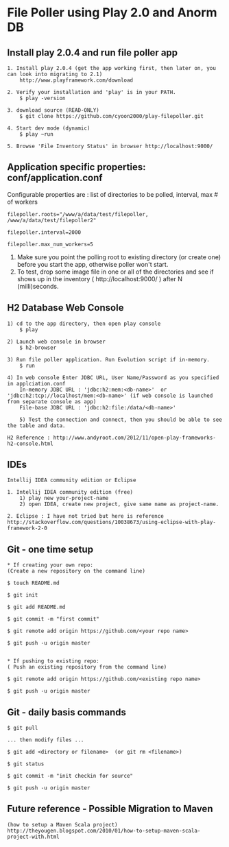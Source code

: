 # File Poller using Play 2.0 and Anorm DB  #

## Install play 2.0.4 and run file poller app ##
	1. Install play 2.0.4 (get the app working first, then later on, you can look into migrating to 2.1)
  		http://www.playframework.com/download

	2. Verify your installation and 'play' is in your PATH.  
		$ play -version
		
	3. download source (READ-ONLY)
		$ git clone https://github.com/cyoon2000/play-filepoller.git 

	4. Start dev mode (dynamic)
		$ play ~run

	5. Browse 'File Inventory Status' in browser http://localhost:9000/

##  Application specific properties: conf/application.conf ##

Configurable properties are : list of directories to be polled, interval, max # of workers


	filepoller.roots="/www/a/data/test/filepoller, /www/a/data/test/filepoller2"    
	
	filepoller.interval=2000    

	filepoller.max_num_workers=5   
	
	
1. Make sure you point the polling root to existing directory (or create one) before you start the app, otherwise poller won't start.
2. To test, drop some image file in one or all of the directories and see if shows up in the inventory ( http://localhost:9000/ ) after N (milli)seconds.

## H2 Database Web Console ##

  	1) cd to the app directory, then open play console 
		$ play  
	
  	2) Launch web console in browser 
		$ h2-browser
	
	3) Run file poller application. Run Evolution script if in-memory. 
		$ run 
	
	4) In web console Enter JDBC URL, User Name/Password as you specified in applciation.conf
		In-memory JDBC URL : 'jdbc:h2:mem:<db-name>'  or 'jdbc:h2:tcp://localhost/mem:<db-name>' (if web console is launched from separate console as app)
  		File-base JDBC URL : 'jdbc:h2:file:/data/<db-name>'
  		
    	5) Test the connection and connect, then you should be able to see the table and data.

	H2 Reference : http://www.andyroot.com/2012/11/open-play-frameworks-h2-console.html


## IDEs ##
	Intellij IDEA community edition or Eclipse
	
	1. Intellij IDEA community edition (free)
		1) play new your-project-name
		2) open IDEA, create new project, give same name as project-name.
	
	2. Eclipse : I have not tried but here is reference
	http://stackoverflow.com/questions/10038673/using-eclipse-with-play-framework-2-0
		

## Git - one time setup ##

	* If creating your own repo:
	(Create a new repository on the command line)

	$ touch README.md
	
	$ git init
	
	$ git add README.md
	
	$ git commit -m "first commit"
	
	$ git remote add origin https://github.com/<your repo name>
	
	$ git push -u origin master


	* If pushing to existing repo:
	( Push an existing repository from the command line)

	$ git remote add origin https://github.com/<existing repo name>
	
	$ git push -u origin master


## Git - daily basis commands ##

	$ git pull
	
	... then modify files ...

	$ git add <directory or filename>  (or git rm <filename>)
	
	$ git status

	$ git commit -m "init checkin for source"

	$ git push -u origin master


## Future reference - Possible Migration to Maven ##

	(how to setup a Maven Scala project)
	http://theyougen.blogspot.com/2010/01/how-to-setup-maven-scala-project-with.html


